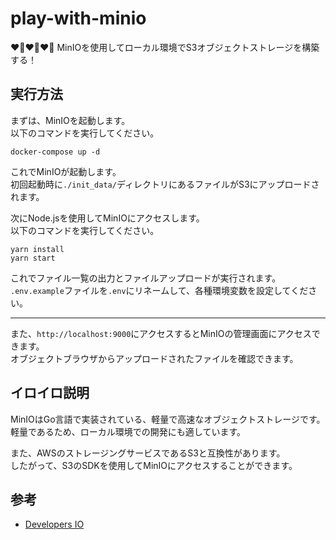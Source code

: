 # play-with-minio

❤️‍🔥❤️‍🔥❤️‍🔥 MinIOを使用してローカル環境でS3オブジェクトストレージを構築する！  

## 実行方法

まずは、MinIOを起動します。  
以下のコマンドを実行してください。  

```shell
docker-compose up -d
```

これでMinIOが起動します。  
初回起動時に`./init_data/`ディレクトリにあるファイルがS3にアップロードされます。  

次にNode.jsを使用してMinIOにアクセスします。  
以下のコマンドを実行してください。  

```shell
yarn install
yarn start
```

これでファイル一覧の出力とファイルアップロードが実行されます。  
`.env.example`ファイルを`.env`にリネームして、各種環境変数を設定してください。  

---

また、`http://localhost:9000`にアクセスするとMinIOの管理画面にアクセスできます。  
オブジェクトブラウザからアップロードされたファイルを確認できます。  

## イロイロ説明

MinIOはGo言語で実装されている、軽量で高速なオブジェクトストレージです。  
軽量であるため、ローカル環境での開発にも適しています。  

また、AWSのストレージングサービスであるS3と互換性があります。  
したがって、S3のSDKを使用してMinIOにアクセスすることができます。  

## 参考

- [Developers IO](https://dev.classmethod.jp/articles/minio-docker-compose/)
